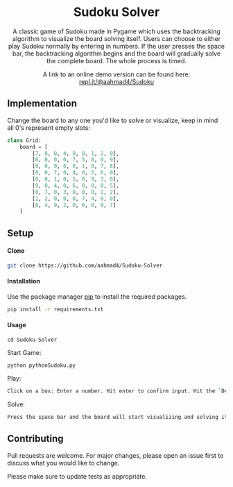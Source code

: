 <h1 align="center">Sudoku Solver</h1> 

<p align="center">
A classic game of Sudoku made in Pygame which uses the backtracking algorithm to visualize the board solving itself. Users can choose to either play Sudoku normally by entering in numbers. If the user presses the space bar, the backtracking algorithm begins and the board will gradually solve the complete board. The whole process is timed. 
</p>

<p align="center">
A link to an online demo version can be found here: <a href="https://repl.it/@aahmad4/Sudoku" target="_blank">repl.it/@aahmad4/Sudoku</a>
</p>

## Implementation

Change the board to any one you'd like to solve or visualize, keep in mind all 0's represent empty slots: 
```python
class Grid:
    board = [
        [7, 8, 0, 4, 0, 0, 1, 2, 0],
        [6, 0, 0, 0, 7, 5, 0, 0, 9],
        [0, 0, 0, 6, 0, 1, 0, 7, 8],
        [0, 0, 7, 0, 4, 0, 2, 6, 0],
        [0, 0, 1, 0, 5, 0, 9, 3, 0],
        [9, 0, 4, 0, 6, 0, 0, 0, 5],
        [0, 7, 0, 3, 0, 0, 0, 1, 2],
        [1, 2, 0, 0, 0, 7, 4, 0, 0],
        [0, 4, 9, 2, 0, 6, 0, 0, 7]
    ]
```

## Setup

#### Clone
```bash
git clone https://github.com/aahmad4/Sudoku-Solver
```

#### Installation

Use the package manager [pip](https://pip.pypa.io/en/stable/) to install the required packages.

```bash
pip install -r requirements.txt
```
#### Usage
```
cd Sudoku-Solver
```

Start Game:
```
python pythonSudoku.py	
```
Play:
```bash
Click on a box: Enter a number. Hit enter to confirm input. Hit the `Del` key to cancel your input.
```
Solve:
```bash
Press the space bar and the board will start visualizing and solving itself.
```


## Contributing

Pull requests are welcome. For major changes, please open an issue first to discuss what you would like to change.

Please make sure to update tests as appropriate.
